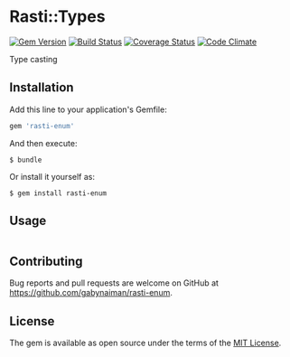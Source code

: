 # Rasti::Types

[![Gem Version](https://badge.fury.io/rb/rasti-enum.svg)](https://rubygems.org/gems/rasti-enum)
[![Build Status](https://travis-ci.org/gabynaiman/rasti-enum.svg?branch=master)](https://travis-ci.org/gabynaiman/rasti-enum)
[![Coverage Status](https://coveralls.io/repos/github/gabynaiman/rasti-enum/badge.svg?branch=master)](https://coveralls.io/github/gabynaiman/rasti-enum?branch=master)
[![Code Climate](https://codeclimate.com/github/gabynaiman/rasti-enum.svg)](https://codeclimate.com/github/gabynaiman/rasti-enum)

Type casting

## Installation

Add this line to your application's Gemfile:

```ruby
gem 'rasti-enum'
```

And then execute:

    $ bundle

Or install it yourself as:

    $ gem install rasti-enum

## Usage

```ruby

```

## Contributing

Bug reports and pull requests are welcome on GitHub at https://github.com/gabynaiman/rasti-enum.


## License

The gem is available as open source under the terms of the [MIT License](http://opensource.org/licenses/MIT).

